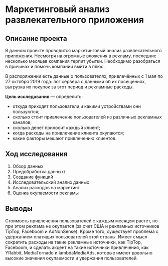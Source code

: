 # Маркетинговый анализ развлекательного приложения

## Описание проекта
В данном проекте проводится маркетинговый анализ развлекательного приложения. Несмотря на огромные вложения в рекламу, последние несколько месяцев компания терпит убытки. Необходимо разобраться в причинах и помочь компании выйти в плюс.

В распоряжении есть данные о пользователях, привлечённых с 1 мая по 27 октября 2019 года: лог сервера с данными об их посещениях, выгрузка их покупок за этот период и рекламные расходы.

**Цель исследования** — определить:
- откуда приходят пользователи и какими устройствами они пользуются;
- сколько стоит привлечение пользователей из различных рекламных каналов;
- сколько денег приносит каждый клиент;
- когда расходы на привлечение клиента окупаются;
- какие факторы мешают привлечению клиентов.

## Ход исследования

 1. Обзор данных
 2. Предобработка данных\
 3. Создание функций
 4. Исследовательский анализ данных
 5. Анализ расходов на маркетинг
 6. Оценка окупаемости рекламы

 ## Выводы
Стоимость привлечения пользователей с каждым месяцем растет, но при этом реклама не окупается (за счет США и рекламных источников TipTop, Faceboom и AdNonSense). Кроме того, существует проблема с удержанием платящих пользователей этой страны. Имеет смысл сократить расходы на такие рекламные источники, как TipTop, Faceboom, и сделать акцент на такие источники привлечения, как YRabbit, MediaTornado и lambdaMediaAds, которые имеют довольно высокие значения окупаемости и удержания пользователей.